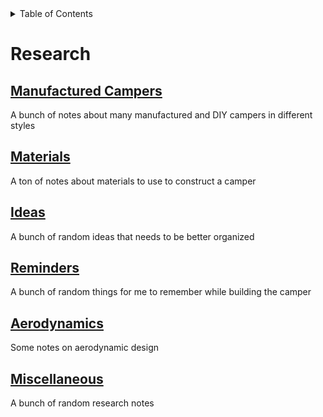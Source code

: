 <div markdown="1">
<!-- START doctoc generated TOC please keep comment here to allow auto update -->
<!-- DON'T EDIT THIS SECTION, INSTEAD RE-RUN doctoc TO UPDATE -->
<details>
<summary>Table of Contents</summary>

- [Research](#research)
  - [Manufactured Campers](#manufactured-campers)
  - [Materials](#materials)
  - [Ideas](#ideas)
  - [Reminders](#reminders)
  - [Aerodynamics](#aerodynamics)
  - [Miscellaneous](#miscellaneous)

</details>
<!-- END doctoc generated TOC please keep comment here to allow auto update -->
</div>

# Research

## [Manufactured Campers](./Manufactured_Campers.md)
A bunch of notes about many manufactured and DIY campers in different styles

## [Materials](./Materials/)
A ton of notes about materials to use to construct a camper

## [Ideas](./Ideas.md)
A bunch of random ideas that needs to be better organized

## [Reminders](./Reminders.md)
A bunch of random things for me to remember while building the camper

## [Aerodynamics](./Aerodynamics.md)
Some notes on aerodynamic design

## [Miscellaneous](./Miscellaneous.md)
A bunch of random research notes

